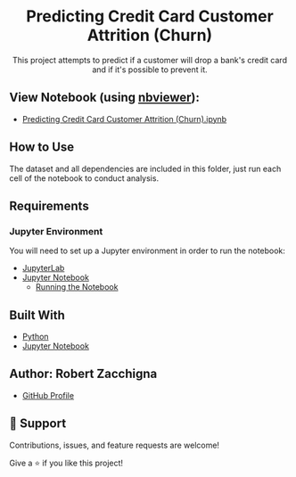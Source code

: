 <h1 align="center">Predicting Credit Card Customer Attrition (Churn)</h1>

<p align="center">This project attempts to predict if a customer will drop a bank's 
credit card and if it's possible to prevent it.</p>


## View Notebook (using [nbviewer](https://nbviewer.jupyter.org/faq#what-is-nbviewer)):
* [Predicting Credit Card Customer Attrition (Churn).ipynb](https://nbviewer.jupyter.org/github/Robert-Zacchigna/Portfolio/blob/main/Predicting%20Credit%20Card%20Customer%20Attrition%20%28Churn%29/Predicting%20Credit%20Card%20Customer%20Attrition%20%28Churn%29.ipynb)


## How to Use

The dataset and all dependencies are included in this folder, just run each cell of the notebook to conduct analysis.


## Requirements

### Jupyter Environment

You will need to set up a Jupyter environment in order to run the notebook:

* [JupyterLab](https://jupyterlab.readthedocs.io/en/stable/getting_started/installation.html#pip)
* [Jupyter Notebook](https://jupyter.readthedocs.io/en/latest/install/notebook-classic.html#alternative-for-experienced-python-users-installing-jupyter-with-pip)
    * [Running the Notebook](https://jupyter.readthedocs.io/en/latest/running.html#running)


## Built With

- [Python](https://www.python.org/downloads/)
- [Jupyter Notebook](https://jupyter.org/)


## Author: **Robert Zacchigna**

- [GitHub Profile](https://github.com/Robert-Zacchigna "Robert Zacchigna")

## 🤝 Support

Contributions, issues, and feature requests are welcome!

Give a ⭐ if you like this project!